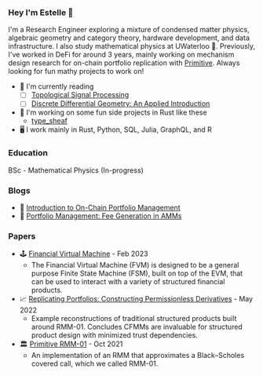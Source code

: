 ### Hey I'm Estelle 🌟

I'm a Research Engineer exploring a mixture of condensed matter physics, algebraic geometry and category theory, hardware development, and data infrastructure. I also study mathematical physics at UWaterloo 🌌. Previously, I've worked in DeFi for around 3 years, mainly working on mechanism design research for on-chain portfolio replication with [Primitive](https://www.primitive.xyz/). Always looking for fun mathy projects to work on!

- 🔭 I'm currently reading
  - [ ] [Topological Signal Processing](https://link.springer.com/book/10.1007/978-3-642-36104-3)
  - [ ] [Discrete Differential Geometry: An Applied Introduction](http://www.cs.cmu.edu/~kmcrane/Projects/DDG/paper.pdf)
- 🌱 I'm working on some fun side projects in Rust like these
  - [type_sheaf](https://github.com/Autoparallel/type_sheaf)
- 🖥️ I work mainly in Rust, Python, SQL, Julia, GraphQL, and R

### Education

BSc - Mathematical Physics (In-progress)

### Blogs

- 🥛 [Introduction to On-Chain Portfolio Management](https://www.primitive.xyz/posts/RMMTech)
- 🍪 [Portfolio Management: Fee Generation in AMMs](https://www.primitive.xyz/blog/fee-growth)

### Papers

- 🕹️ [Financial Virtual Machine](https://www.primitive.xyz/papers/yellow.pdf) - Feb 2023
  - The Financial Virtual Machine (FVM) is designed to be a general purpose Finite State Machine (FSM), built on top of the EVM, that can be used to interact with a variety of structured financial products.
- 📈 [Replicating Portfolios: Constructing Permissionless Derivatives](https://www.primitive.xyz/papers/Constructing_Permissionless_Derivatives.pdf) - May 2022
  - Example reconstructions of traditional structured products built around RMM-01. Concludes CFMMs are invaluable for structured product design with minimized trust dependencies.
- 🏛️ [Primitive RMM-01](https://www.primitive.xyz/papers/Whitepaper.pdf) - Oct 2021
  - An implementation of an RMM that approximates a Black–Scholes covered call, which we called RMM-01.
